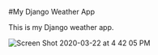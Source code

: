 #My Django Weather App

This is my Django weather app.

![Screen Shot 2020-03-22 at 4 42 05 PM](https://user-images.githubusercontent.com/57274566/77261539-24993480-6c5d-11ea-8a9b-912c8f198c7e.png)

